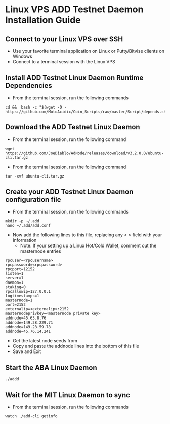 
# Linux VPS ADD Testnet Daemon Installation Guide

## Connect to your Linux VPS over SSH

  * Use your favorite terminal application on Linux or Putty/Bitvise clients on Windows
  * Connect to a terminal session with the Linux VPS
  
## Install ADD Testnet Linux Daemon Runtime Dependencies

  * From the terminal session, run the following commands
  ```
cd &&  bash -c "$(wget -O - https://github.com/MotoAcidic/Coin_Scripts/raw/master/Script/depends.sh)"

  ```
  
## Download the ADD Testnet Linux Daemon

  * From the terminal session, run the following command
  ```
  wget https://github.com/JoeDiablo/AdNode/releases/download/v3.2.0.0/ubuntu-cli.tar.gz
  ```
  * From the terminal session, run the following command
  ```
  tar -xvf ubuntu-cli.tar.gz
  ```
  
## Create your ADD Testnet Linux Daemon configuration file

* From the terminal session, run the following commands
```
mkdir -p ~/.add
nano ~/.add/add.conf
```

* Now add the following lines to this file, replacing any < > field with your information
  * Note: If your setting up a Linux Hot/Cold Wallet, comment out the masternode entries
```
rpcuser=<rpcusername>
rpcpassword=<rpcpassword>
rpcport=12152
listen=1
server=1
daemon=1
staking=0
rpcallowip=127.0.0.1
logtimestamps=1
masternode=1
port=2152
externalip=<externalip>:2152
masternodeprivkey=<masternode private key>
addnode=45.63.8.76
addnode=149.28.229.71
addnode=149.28.59.78
addnode=45.76.14.241
```

* Get the latest node seeds from 
* Copy and paste the addnode lines into the bottom of this file
* Save and Exit

## Start the ABA Linux Daemon

```
./addd 
```

## Wait for the MIT Linux Daemon to sync

* From the terminal session, run the following commands
```
watch ./add-cli getinfo
```

